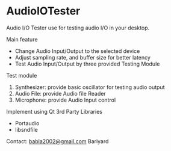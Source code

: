 AudioIOTester
=============

Audio I/O Tester use for testing audio I/O in your desktop.

Main feature
- Change Audio Input/Output to the selected device 
- Adjust sampling rate, and buffer size for better latency
- Test Audio Input/Output by three provided Testing Module

Test module
1) Synthesizer: provide basic oscillator for testing audio output
2) Audio File: provide Audio file Reader
3) Microphone: provide Audio Input control

Implement using Qt
3rd Party Libraries
- Portaudio
- libsndfile

Contact: babla2002@gmail.com
Bariyard
